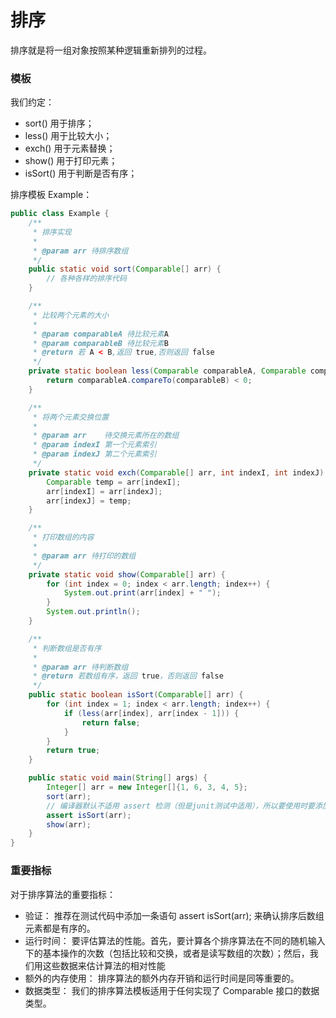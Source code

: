 # 排序

排序就是将一组对象按照某种逻辑重新排列的过程。

### 模板

我们约定：
- sort() 用于排序；
- less() 用于比较大小；
- exch() 用于元素替换；
- show() 用于打印元素；
- isSort() 用于判断是否有序；

排序模板 Example：

```java
public class Example {
    /**
     * 排序实现
     *
     * @param arr 待排序数组
     */
    public static void sort(Comparable[] arr) {
        // 各种各样的排序代码
    }

    /**
     * 比较两个元素的大小
     *
     * @param comparableA 待比较元素A
     * @param comparableB 待比较元素B
     * @return 若 A < B,返回 true,否则返回 false
     */
    private static boolean less(Comparable comparableA, Comparable comparableB) {
        return comparableA.compareTo(comparableB) < 0;
    }

    /**
     * 将两个元素交换位置
     *
     * @param arr    待交换元素所在的数组
     * @param indexI 第一个元素索引
     * @param indexJ 第二个元素索引
     */
    private static void exch(Comparable[] arr, int indexI, int indexJ) {
        Comparable temp = arr[indexI];
        arr[indexI] = arr[indexJ];
        arr[indexJ] = temp;
    }

    /**
     * 打印数组的内容
     *
     * @param arr 待打印的数组
     */
    private static void show(Comparable[] arr) {
        for (int index = 0; index < arr.length; index++) {
            System.out.print(arr[index] + " ");
        }
        System.out.println();
    }

    /**
     * 判断数组是否有序
     *
     * @param arr 待判断数组
     * @return 若数组有序，返回 true，否则返回 false
     */
    public static boolean isSort(Comparable[] arr) {
        for (int index = 1; index < arr.length; index++) {
            if (less(arr[index], arr[index - 1])) {
                return false;
            }
        }
        return true;
    }

    public static void main(String[] args) {
        Integer[] arr = new Integer[]{1, 6, 3, 4, 5};
        sort(arr);
        // 编译器默认不适用 assert 检测（但是junit测试中适用），所以要使用时要添加参数虚拟机启动参数 -ea 具体添加过程
        assert isSort(arr);
        show(arr);
    }
}
```

### 重要指标

对于排序算法的重要指标：
- 验证： 推荐在测试代码中添加一条语句 assert isSort(arr); 来确认排序后数组元素都是有序的。
- 运行时间： 要评估算法的性能。首先，要计算各个排序算法在不同的随机输入下的基本操作的次数（包括比较和交换，或者是读写数组的次数）；然后，我们用这些数据来估计算法的相对性能
- 额外的内存使用： 排序算法的额外内存开销和运行时间是同等重要的。
- 数据类型： 我们的排序算法模板适用于任何实现了 Comparable 接口的数据类型。